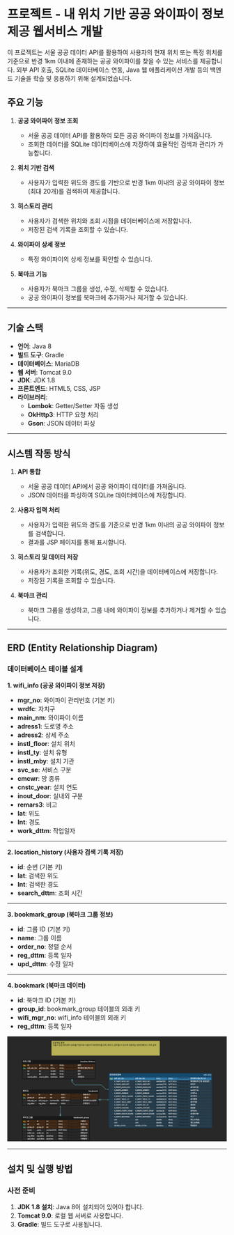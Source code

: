 # 프로젝트 - 내 위치 기반 공공 와이파이 정보 제공 웹서비스 개발

이 프로젝트는 서울 공공 데이터 API를 활용하여 사용자의 현재 위치 또는 특정 위치를 기준으로 반경 1km 이내에 존재하는 공공 와이파이를 찾을 수 있는 서비스를 제공합니다. 외부 API 호출, SQLite 데이터베이스 연동, Java 웹 애플리케이션 개발 등의 백엔드 기술을 학습 및 응용하기 위해 설계되었습니다.

## 주요 기능

1. **공공 와이파이 정보 조회**
    - 서울 공공 데이터 API를 활용하여 모든 공공 와이파이 정보를 가져옵니다.
    - 조회한 데이터를 SQLite 데이터베이스에 저장하여 효율적인 검색과 관리가 가능합니다.

2. **위치 기반 검색**
    - 사용자가 입력한 위도와 경도를 기반으로 반경 1km 이내의 공공 와이파이 정보(최대 20개)를 검색하여 제공합니다.

3. **히스토리 관리**
    - 사용자가 검색한 위치와 조회 시점을 데이터베이스에 저장합니다.
    - 저장된 검색 기록을 조회할 수 있습니다.

4. **와이파이 상세 정보**
    - 특정 와이파이의 상세 정보를 확인할 수 있습니다.

5. **북마크 기능**
    - 사용자가 북마크 그룹을 생성, 수정, 삭제할 수 있습니다.
    - 공공 와이파이 정보를 북마크에 추가하거나 제거할 수 있습니다.

---

## 기술 스택

- **언어**: Java 8
- **빌드 도구**: Gradle
- **데이터베이스**: MariaDB
- **웹 서버**: Tomcat 9.0
- **JDK**: JDK 1.8
- **프론트엔드**: HTML5, CSS, JSP
- **라이브러리**:
    - **Lombok**: Getter/Setter 자동 생성
    - **OkHttp3**: HTTP 요청 처리
    - **Gson**: JSON 데이터 파싱

---

## 시스템 작동 방식

1. **API 통합**
    - 서울 공공 데이터 API에서 공공 와이파이 데이터를 가져옵니다.
    - JSON 데이터를 파싱하여 SQLite 데이터베이스에 저장합니다.

2. **사용자 입력 처리**
    - 사용자가 입력한 위도와 경도를 기준으로 반경 1km 이내의 공공 와이파이 정보를 검색합니다.
    - 결과를 JSP 페이지를 통해 표시합니다.

3. **히스토리 및 데이터 저장**
    - 사용자가 조회한 기록(위도, 경도, 조회 시간)을 데이터베이스에 저장합니다.
    - 저장된 기록을 조회할 수 있습니다.

4. **북마크 관리**
    - 북마크 그룹을 생성하고, 그룹 내에 와이파이 정보를 추가하거나 제거할 수 있습니다.

---

## ERD (Entity Relationship Diagram)

### 데이터베이스 테이블 설계

**1. wifi_info (공공 와이파이 정보 저장)**
- **mgr_no**: 와이파이 관리번호 (기본 키)
- **wrdfc**: 자치구
- **main_nm**: 와이파이 이름
- **adress1**: 도로명 주소
- **adress2**: 상세 주소
- **instl_floor**: 설치 위치
- **instl_ty**: 설치 유형
- **instl_mby**: 설치 기관
- **svc_se**: 서비스 구분
- **cmcwr**: 망 종류
- **cnstc_year**: 설치 연도
- **inout_door**: 실내외 구분
- **remars3**: 비고
- **lat**: 위도
- **lnt**: 경도
- **work_dttm**: 작업일자

---

**2. location_history (사용자 검색 기록 저장)**
- **id**: 순번 (기본 키)
- **lat**: 검색한 위도
- **lnt**: 검색한 경도
- **search_dttm**: 조회 시간

---

**3. bookmark_group (북마크 그룹 정보)**
- **id**: 그룹 ID (기본 키)
- **name**: 그룹 이름
- **order_no**: 정렬 순서
- **reg_dttm**: 등록 일자
- **upd_dttm**: 수정 일자

---

**4. bookmark (북마크 데이터)**
- **id**: 북마크 ID (기본 키)
- **group_id**: bookmark_group 테이블의 외래 키
- **wifi_mgr_no**: wifi_info 테이블의 외래 키
- **reg_dttm**: 등록 일자

![Public WiFi Service Location Information System](images/Public%20WiFi%20Service%20Location%20Information%20System.png)




---

## 설치 및 실행 방법

### 사전 준비
1. **JDK 1.8 설치**: Java 8이 설치되어 있어야 합니다.
2. **Tomcat 9.0**: 로컬 웹 서버로 사용합니다.
3. **Gradle**: 빌드 도구로 사용됩니다.
